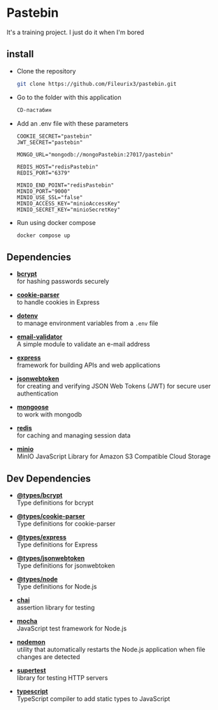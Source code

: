 # Pastebin

It's a training project. I just do it when I'm bored

## install

- Clone the repository

  ```bash
  git clone https://github.com/Fileurix3/pastebin.git
  ```

- Go to the folder with this application

  ```bash
  CD-пастабин
  ```

- Add an .env file with these parameters

  ```env
  COOKIE_SECRET="pastebin"
  JWT_SECRET="pastebin"

  MONGO_URL="mongodb://mongoPastebin:27017/pastebin"

  REDIS_HOST="redisPastebin"
  REDIS_PORT="6379"

  MINIO_END_POINT="redisPastebin"
  MINIO_PORT="9000"
  MINIO_USE_SSL="false"
  MINIO_ACCESS_KEY="minioAccessKey"
  MINIO_SECRET_KEY="minioSecretKey"
  ```

- Run using docker compose
  ```bash
  docker compose up
  ```

## Dependencies

- **[bcrypt](https://www.npmjs.com/package/bcrypt)**  
  for hashing passwords securely

- **[cookie-parser](https://www.npmjs.com/package/cookie-parser)**  
  to handle cookies in Express

- **[dotenv](https://www.npmjs.com/package/dotenv)**  
  to manage environment variables from a `.env` file

- **[email-validator](https://www.npmjs.com/package/email-validator)**  
  A simple module to validate an e-mail address

- **[express](https://www.npmjs.com/package/express)**  
  framework for building APIs and web applications

- **[jsonwebtoken](https://www.npmjs.com/package/jsonwebtoken)**  
  for creating and verifying JSON Web Tokens (JWT) for secure user authentication

- **[mongoose](https://www.npmjs.com/package/mongoose)**  
  to work with mongodb

- **[redis](https://www.npmjs.com/package/redis)**  
  for caching and managing session data

- **[minio](https://www.npmjs.com/package/minio)**  
  MinIO JavaScript Library for Amazon S3 Compatible Cloud Storage

## Dev Dependencies

- **[@types/bcrypt](https://www.npmjs.com/package/@types/bcrypt)**  
  Type definitions for bcrypt

- **[@types/cookie-parser](https://www.npmjs.com/package/@types/cookie-parser)**  
  Type definitions for cookie-parser

- **[@types/express](https://www.npmjs.com/package/@types/express)**  
  Type definitions for Express

- **[@types/jsonwebtoken](https://www.npmjs.com/package/@types/jsonwebtoken)**  
  Type definitions for jsonwebtoken

- **[@types/node](https://www.npmjs.com/package/@types/node)**  
  Type definitions for Node.js

- **[chai](https://www.npmjs.com/package/chai)**  
  assertion library for testing

- **[mocha](https://www.npmjs.com/package/mocha)**  
  JavaScript test framework for Node.js

- **[nodemon](https://www.npmjs.com/package/nodemon)**  
  utility that automatically restarts the Node.js application when file changes are detected

- **[supertest](https://www.npmjs.com/package/supertest)**  
  library for testing HTTP servers

- **[typescript](https://www.npmjs.com/package/typescript)**  
  TypeScript compiler to add static types to JavaScript
